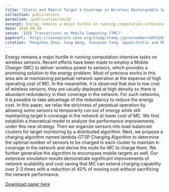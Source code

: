 ```yaml
---
title: "Static and Mobile Target k-Coverage in Wireless Rechargeable Sensor Networks"
collection: publications
permalink: /publication/tmc19
excerpt: Energy remains a major hurdle in running computation-intensive tasks on wireless sensors. Recent efforts have been made to employ a Mobile Charger (MC) to deliver wireless power to sensors, which provides a promising solution to the energy problem. Most of previous works in this area aim at maintaining perpetual network operation at the expense of high operating cost of MC. In the meanwhile, it is observed that due to low cost of wireless sensors, they are usually deployed at high density so there is abundant redundancy in their coverage in the network. For such networks, it is possible to take advantage of the redundancy to reduce the energy cost. In this paper, we relax the strictness of perpetual operation by allowing some sensors to temporarily run out of energy while still maintaining target k-coverage in the network at lower cost of MC. We first establish a theoretical model to analyze the performance improvements under this new strategy. Then we organize sensors into load-balanced clusters for target monitoring by a distributed algorithm. Next, we propose a charging algorithm named lambda-GTSP Charging Algorithm to determine the optimal number of sensors to be charged in each cluster to maintain k-coverage in the network and derive the route for MC to charge them. We further generalize the algorithm to encompass mobile targets as well. Our extensive simulation results demonstrate significant improvements of network scalability and cost saving that MC can extend charging capability over 2-3 times with a reduction of 40% of moving cost without sacrificing the network performance.
date: 2018-09-28
venue: 'IEEE Transactions on Mobile Computing (TMC)'
paperurl: 'https://ieeexplore.ieee.org/stamp/stamp.jsp?arnumber=8476204'
citation: 'Pengzhan Zhou, Cong Wang, Yuanyuan Yang. &quot;Static and Mobile Target k-Coverage in Wireless Rechargeable Sensor Networks.&quot; <i>IEEE Transactions on Mobile Computing (TMC)</i>. 18, no. 10 (2018): 2430-2445.'
---
```

Energy remains a major hurdle in running computation-intensive tasks on wireless sensors. Recent efforts have been made to employ a Mobile Charger (MC) to deliver wireless power to sensors, which provides a promising solution to the energy problem. Most of previous works in this area aim at maintaining perpetual network operation at the expense of high operating cost of MC. In the meanwhile, it is observed that due to low cost of wireless sensors, they are usually deployed at high density so there is abundant redundancy in their coverage in the network. For such networks, it is possible to take advantage of the redundancy to reduce the energy cost. In this paper, we relax the strictness of perpetual operation by allowing some sensors to temporarily run out of energy while still maintaining target k-coverage in the network at lower cost of MC. We first establish a theoretical model to analyze the performance improvements under this new strategy. Then we organize sensors into load-balanced clusters for target monitoring by a distributed algorithm. Next, we propose a charging algorithm named lambda-GTSP Charging Algorithm to determine the optimal number of sensors to be charged in each cluster to maintain k-coverage in the network and derive the route for MC to charge them. We further generalize the algorithm to encompass mobile targets as well. Our extensive simulation results demonstrate significant improvements of network scalability and cost saving that MC can extend charging capability over 2-3 times with a reduction of 40% of moving cost without sacrificing the network performance.

[Download paper here](https://ieeexplore.ieee.org/stamp/stamp.jsp?arnumber=8476204)

